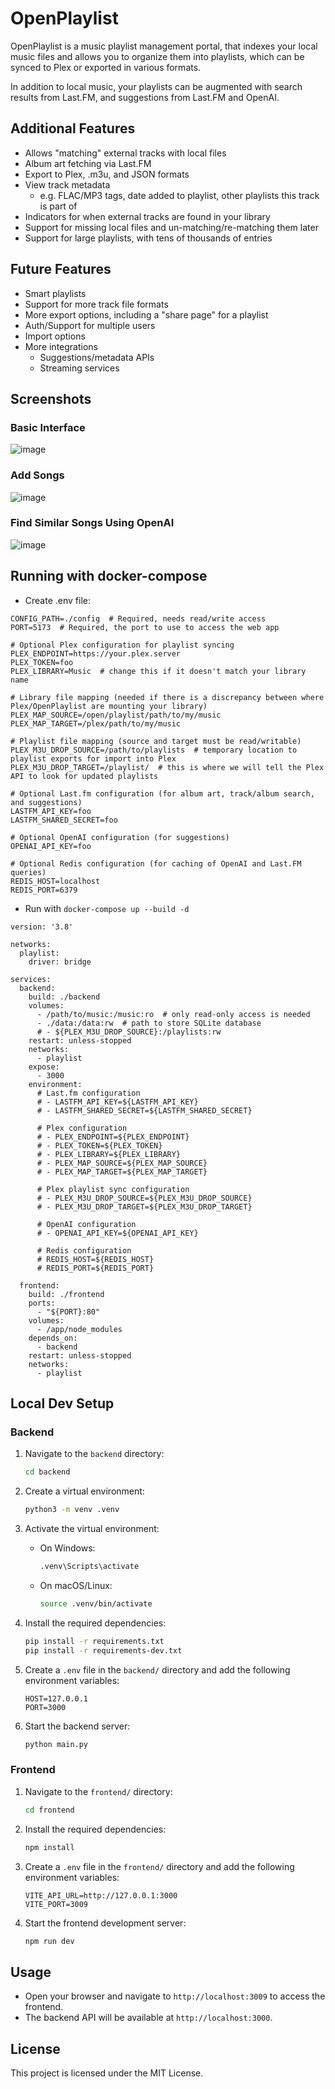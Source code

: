# OpenPlaylist

OpenPlaylist is a music playlist management portal, that indexes your local music files and allows you to organize them into playlists, which can be synced to Plex or exported in various formats.

In addition to local music, your playlists can be augmented with search results from Last.FM, and suggestions from Last.FM and OpenAI.

## Additional Features
- Allows "matching" external tracks with local files
- Album art fetching via Last.FM
- Export to Plex, .m3u, and JSON formats
- View track metadata
  - e.g. FLAC/MP3 tags, date added to playlist, other playlists this track is part of
- Indicators for when external tracks are found in your library
- Support for missing local files and un-matching/re-matching them later
- Support for large playlists, with tens of thousands of entries

## Future Features
- Smart playlists
- Support for more track file formats
- More export options, including a "share page" for a playlist
- Auth/Support for multiple users
- Import options
- More integrations
  - Suggestions/metadata APIs
  - Streaming services

## Screenshots
### Basic Interface
![image](https://github.com/user-attachments/assets/261a57b1-773e-480a-8842-250b77c9d25b)

### Add Songs
![image](https://github.com/user-attachments/assets/361570f9-766b-4fdc-94cf-b1bdfd484723)

### Find Similar Songs Using OpenAI
![image](https://github.com/user-attachments/assets/3fc0cc80-1f2f-4b70-ac2b-500649dffcf9)

## Running with docker-compose
- Create .env file:
```
CONFIG_PATH=./config  # Required, needs read/write access
PORT=5173  # Required, the port to use to access the web app

# Optional Plex configuration for playlist syncing
PLEX_ENDPOINT=https://your.plex.server
PLEX_TOKEN=foo
PLEX_LIBRARY=Music  # change this if it doesn't match your library name

# Library file mapping (needed if there is a discrepancy between where Plex/OpenPlaylist are mounting your library)
PLEX_MAP_SOURCE=/open/playlist/path/to/my/music
PLEX_MAP_TARGET=/plex/path/to/my/music

# Playlist file mapping (source and target must be read/writable)
PLEX_M3U_DROP_SOURCE=/path/to/playlists  # temporary location to playlist exports for import into Plex
PLEX_M3U_DROP_TARGET=/playlist/  # this is where we will tell the Plex API to look for updated playlists

# Optional Last.fm configuration (for album art, track/album search, and suggestions)
LASTFM_API_KEY=foo
LASTFM_SHARED_SECRET=foo

# Optional OpenAI configuration (for suggestions)
OPENAI_API_KEY=foo

# Optional Redis configuration (for caching of OpenAI and Last.FM queries)
REDIS_HOST=localhost
REDIS_PORT=6379
```

- Run with `docker-compose up --build -d`
```
version: '3.8'

networks:
  playlist:
    driver: bridge

services:
  backend:
    build: ./backend
    volumes:
      - /path/to/music:/music:ro  # only read-only access is needed
      - ./data:/data:rw  # path to store SQLite database
      # - ${PLEX_M3U_DROP_SOURCE}:/playlists:rw
    restart: unless-stopped
    networks:
      - playlist
    expose:
      - 3000
    environment:
      # Last.fm configuration
      # - LASTFM_API_KEY=${LASTFM_API_KEY}
      # - LASTFM_SHARED_SECRET=${LASTFM_SHARED_SECRET}

      # Plex configuration
      # - PLEX_ENDPOINT=${PLEX_ENDPOINT}
      # - PLEX_TOKEN=${PLEX_TOKEN}
      # - PLEX_LIBRARY=${PLEX_LIBRARY}
      # - PLEX_MAP_SOURCE=${PLEX_MAP_SOURCE}
      # - PLEX_MAP_TARGET=${PLEX_MAP_TARGET}

      # Plex playlist sync configuration
      # - PLEX_M3U_DROP_SOURCE=${PLEX_M3U_DROP_SOURCE}
      # - PLEX_M3U_DROP_TARGET=${PLEX_M3U_DROP_TARGET}

      # OpenAI configuration
      # - OPENAI_API_KEY=${OPENAI_API_KEY}

      # Redis configuration
      # REDIS_HOST=${REDIS_HOST}
      # REDIS_PORT=${REDIS_PORT}

  frontend:
    build: ./frontend
    ports:
      - "${PORT}:80"
    volumes:
      - /app/node_modules
    depends_on:
      - backend
    restart: unless-stopped
    networks:
      - playlist
```

## Local Dev Setup

### Backend

1. Navigate to the `backend` directory:

    ```sh
    cd backend
    ```

2. Create a virtual environment:

    ```sh
    python3 -m venv .venv
    ```

3. Activate the virtual environment:

    - On Windows:

        ```sh
        .venv\Scripts\activate
        ```

    - On macOS/Linux:

        ```sh
        source .venv/bin/activate
        ```

4. Install the required dependencies:

    ```sh
    pip install -r requirements.txt
    pip install -r requirements-dev.txt
    ```

5. Create a `.env` file in the `backend/` directory and add the following environment variables:

    ```env
    HOST=127.0.0.1
    PORT=3000
    ```

6. Start the backend server:

    ```sh
    python main.py
    ```

### Frontend

1. Navigate to the `frontend/` directory:

    ```sh
    cd frontend
    ```

2. Install the required dependencies:

    ```sh
    npm install
    ```

3. Create a `.env` file in the `frontend/` directory and add the following environment variables:

    ```env
    VITE_API_URL=http://127.0.0.1:3000
    VITE_PORT=3009
    ```

4. Start the frontend development server:

    ```sh
    npm run dev
    ```

## Usage

- Open your browser and navigate to `http://localhost:3009` to access the frontend.
- The backend API will be available at `http://localhost:3000`.

## License

This project is licensed under the MIT License.
